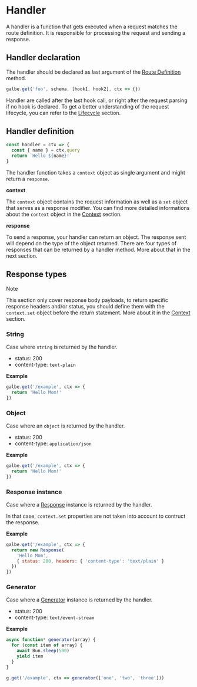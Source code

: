 # Handler

A handler is a function that gets executed when a request matches the route definition. It is responsible for processing the request and sending a response.

## Handler declaration

The handler should be declared as last argument of the [Route Definition](routes.md#route-defintion) method.

```js
galbe.get('foo', schema, [hook1, hook2], ctx => {})
```

Handler are called after the last hook call, or right after the request parsing if no hook is declared. To get a better understanding of the request lifecycle, you can refer to the [Lifecycle](lifecycle.md) section.

## Handler definition

```js
const handler = ctx => {
  const { name } = ctx.query
  return `Hello ${name}!`
}
```

The handler function takes a `context` object as single argument and might return a `response`.

**context**

The `context` object contains the request information as well as a `set` object that serves as a response modifier. You can find more detailed informations about the `context` object in the [Context](context.md) section.

**response**

To send a response, your handler can return an object. The response sent will depend on the type of the object returned. There are four types of responses that can be returned by a handler method. More about that in the next section.

## Response types

> [!NOTE]
> This section only cover response body payloads, to return specific response headers and/or status, you should define them with the `context.set` object before the return statement. More about it in the [Context](context.md) section.

### String

Case where `string` is returned by the handler.

- status: 200
- content-type: `text-plain`

**Example**

```js
galbe.get('/example', ctx => {
  return 'Hello Mom!'
})
```

### Object

Case where an `object` is returned by the handler.

- status: 200
- content-type: `application/json`

**Example**

```js
galbe.get('/example', ctx => {
  return 'Hello Mom!'
})
```

### Response instance

Case where a [Response](https://developer.mozilla.org/en-US/docs/Web/API/Response) instance is returned by the handler.

In that case, `context.set` properties are not taken into account to contruct the response.

**Example**

<!-- prettier-ignore -->
```js
galbe.get('/example', ctx => {
  return new Response(
    'Hello Mom',
    { status: 200, headers: { 'content-type': 'text/plain' } 
  })
})
```

### Generator

Case where a [Generator](https://developer.mozilla.org/en-US/docs/Web/JavaScript/Reference/Global_Objects/Generator) instance is returned by the handler.

- status: 200
- content-type: `text/event-stream`

**Example**

```js
async function* generator(array) {
  for (const item of array) {
    await Bun.sleep(500)
    yield item
  }
}

g.get('/example', ctx => generator(['one', 'two', 'three']))
```
